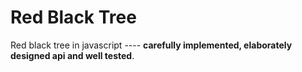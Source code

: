 # Red Black Tree
Red black tree in javascript ---- **carefully implemented, elaborately designed api and
well tested**.
